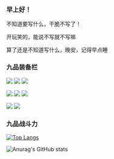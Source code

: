 ### 早上好！

不知道要写什么，干脆不写了！

开玩笑的，能说不写就不写嘛

算了还是不知道写什么，晚安，记得早点睡

### 九品装备栏

[![](https://img.shields.io/badge/-Git-f05032?style=flat-square&logo=git&logoColor=white)](https://git-scm.com/) 
[![](https://img.shields.io/badge/-Node.js-43853d?style=flat-square&logo=node.js&logoColor=ffffff)](https://nodejs.org/) 
[![](https://img.shields.io/badge/-NPM-cb3837?style=flat-square&logo=npm&logoColor=white)](https://npmjs.com/) 

[![](https://img.shields.io/badge/-HTML5-E34F26?style=flat-square&logo=html5&logoColor=white)](https://html.spec.whatwg.org/) 
[![](https://img.shields.io/badge/-CSS3-1572B6?style=flat-square&logo=css3&logoColor=white)](https://www.w3.org/Style/CSS/) 
[![](https://img.shields.io/badge/-JavaScript-f7e018?style=flat-square&logo=javascript&logoColor=white)](https://www.ecma-international.org/) 

[![](https://img.shields.io/badge/Firefox-109.0beta-E02950?style=flat-square&logo=firefox&logoColor=ffffff)](https://www.firefox.com) 
[![](https://img.shields.io/badge/Windows-11-0290EE?style=flat-square&logo=microsoft&logoColor=ffffff)](https://www.microsoft.com/windows/get-windows-11)

### 九品战斗力

[![Top Langs](https://github-readme-stats.vercel.app/api/top-langs/?username=jiupinx&layout=compact&card_width=446&theme=transparent)](https://github.com/anuraghazra/github-readme-stats)

![Anurag's GitHub stats](https://github-readme-stats.vercel.app/api?username=jiupinx&show_icons=true&theme=transparent)
